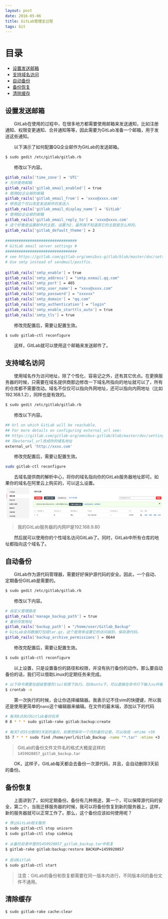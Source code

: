 ```yaml
---
layout: post
date: 2016-05-06
title: GitLab管理全过程
tags: Git
---
```


# 目录

- [设置发送邮箱](#setup-email)
- [支持域名访问](#support-domain)
- [自动备份](#auto-backup)
- [备份恢复](#restore-backup)
- [清除缓存](#cache-clear)

## <a id="setup-email"></a>设置发送邮箱
　　GitLab在使用的过程中，在很多地方都需要使用邮箱来发送通知，比如注册通知、权限变更通知、合并通知等等，因此需要为GitLab准备一个邮箱，用于发送这些通知。

　　以下演示了如何配置QQ企业邮作为GitLab的发送邮箱。

```bash
$ sudo gedit /etc/gitlab/gitlab.rb
```

　　修改以下内容。

```bash
gitlab_rails['time_zone'] = 'UTC'
# 允许使用邮箱
gitlab_rails['gitlab_email_enabled'] = true
# 使用QQ企业邮的邮箱
gitlab_rails['gitlab_email_from'] = 'xxxx@xxxx.com'
# 修改这个可以改变发送邮件的发送人
gitlab_rails['gitlab_email_display_name'] = 'GitLab'
# 使用QQ企业邮的邮箱
gitlab_rails['gitlab_email_reply_to'] = 'xxxx@xxxx.com'
# 这个好像是设置邮件的主题，设置为2，虽然我不知道其它的主题是怎么样的。
gitlab_rails['gitlab_default_theme'] = 2

################################
# GitLab email server settings #
################################
# see https://gitlab.com/gitlab-org/omnibus-gitlab/blob/master/doc/settings/smtp.md#smtp-settings
# Use smtp instead of sendmail/postfix.

gitlab_rails['smtp_enable'] = true
gitlab_rails['smtp_address'] = "smtp.exmail.qq.com"
gitlab_rails['smtp_port'] = 465
gitlab_rails['smtp_user_name'] = "xxxx@xxxx.com"
gitlab_rails['smtp_password'] = "xxxxxx"
gitlab_rails['smtp_domain'] = "qq.com"
gitlab_rails['smtp_authentication'] = "login"
gitlab_rails['smtp_enable_starttls_auto'] = true
gitlab_rails['smtp_tls'] = true
```
　　修改完配置后，需要让配置生效。

```bash
$ sudo gitlab-ctl reconfigure
```
　　这样，GitLab就可以使用这个邮箱来发送邮件了。

## <a id="support-domain"></a>支持域名访问
　　使用域名作为访问地址，除了个性化、容易记之外，还有其它优点。在更换服务器的时候，只需要在域名提供商那边修改一下域名所指向的地址就可以了，所有的仓库都不需要改动。域名不仅仅可以指向外网地址，还可以指向内网地址（比如192.168.1.2），同样也是有效的。

```bash
$ sudo gedit /etc/gitlab/gitlab.rb
```
　　修改以下内容。

```bash
## Url on which GitLab will be reachable.
## For more details on configuring external_url see:
## https://gitlab.com/gitlab-org/omnibus-gitlab/blob/master/doc/settings/configuration.md#configuring-the-external-url-for-gitlab
## 将external_url改成你的域名地址
external_url 'http://xxxx.com'
```
　　修改完配置后，需要让配置生效。

```bash
sudo gitlab-ctl reconfigure
```

　　去域名提供商的解析中心，将你的域名指向你的GitLab服务器地址即可。如果你的域名在阿里云上购买的，可以这么设置。
![](/assets/blog/gitlab-management/setup-domain.png)

> 我的GitLab服务器的内网IP是192.168.9.80

　　然后就可以使用你的个性域名访问GitLab了。同时，GitLab中所有仓库的地址都指向这个域名了。

## <a id="auto-backup"></a>自动备份
　　GitLab作为源代码管理器，需要好好保护源代码的安全。因此，一个自动、定期备份GitLab是需要的。

```bash
$ sudo gedit /etc/gitlab/gitlab.rb
```
　　修改以下内容。

```bash
# 自定义管理路径
gitlab_rails['manage_backup_path'] = true
# 备份存放地址
gitlab_rails['backup_path'] = "/home/user/Gitlab_Backup"
# GitLab会将数据打包成tar.gz，这个是用来设置它的访问级别，保存源代码。
gitlab_rails['backup_archive_permissions'] = 0644
```
　　修改完配置后，需要让配置生效。

```bash
$ sudo gitlab-ctl reconfigure
```
　　以上设置，只是设置备份的路径和权限，并没有执行备份的动作。那么要自动备份的话，我们可以借助Linux的定期任务来完成。

```bash
# 以下命令需要在超级管理员(su)权限下执行。在Ubuntu下，可以直接在命令行下输入su并输入密码进入此模式
$ crontab -e
```
　　第一次执行的时候，会让你选择编辑器。我表示记不住vim的快捷键，所以我还是使用更简单的`nano`这个编辑器来编辑。在文件的最末端，添加以下的代码

```bash
# 每天8点执行Gitlab备份任务
0 8 * * * sudo gitlab-rake gitlab:backup:create

# 每天7点55分删除3天前的备份，如果想保存一个月的备份记录，可以改成 -mtime +30
55 7 * * * sudo find /home/yerl/Gitlab_Backup -name "*.tar" -mtime +3 -exec rm -rf {} \;
```
> GitLab的备份文件文件名的格式大概是这样的`1459920857_gitlab_backup.tar`

　　OK，这样子，GitLab每天都会去备份一次源代码，并且，会自动删除3天前的备份。
## <a id="restore-backup"></a>备份恢复
　　上面讲到了，如何定期备份。备份有几种用途，第一个，可以保障源代码的安全，第二个，当我迁移服务器的时候，我可以将备份恢复到新的服务器上，这样，新的服务器就可以正常工作了。那么，这个备份应该如何使用呢？

```bash
# 停止GitLab相关服务
$ sudo gitlab-ctl stop unicorn
$ sudo gitlab-ctl stop sidekiq

# 从备份目录中里的1459920857_gitlab_backup.tar中恢复
$ gitlab-rake gitlab:backup:restore BACKUP=1459920857

# 启动Gitlab
$ sudo gitlab-ctl start
```
> 注意：GitLab的备份和恢复都需要在同一版本内进行，不同版本间的备份文件不通用。

## <a id="cache-clear"></a>清除缓存
```bash
$ sudo gitlab-rake cache:clear
```

